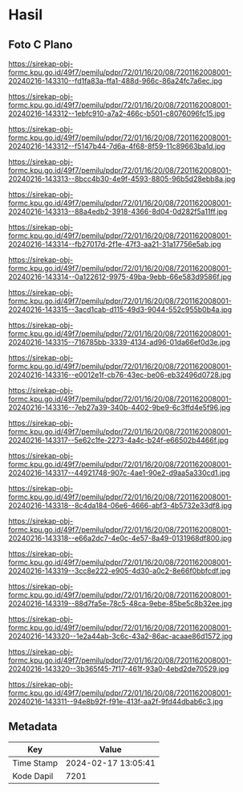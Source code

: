 # Hasil

## Foto C Plano

https://sirekap-obj-formc.kpu.go.id/49f7/pemilu/pdpr/72/01/16/20/08/7201162008001-20240216-143310--fd1fa83a-ffa1-488d-966c-86a24fc7a6ec.jpg

https://sirekap-obj-formc.kpu.go.id/49f7/pemilu/pdpr/72/01/16/20/08/7201162008001-20240216-143312--1ebfc910-a7a2-466c-b501-c8076096fc15.jpg

https://sirekap-obj-formc.kpu.go.id/49f7/pemilu/pdpr/72/01/16/20/08/7201162008001-20240216-143312--f5147b44-7d6a-4f68-8f59-11c89663ba1d.jpg

https://sirekap-obj-formc.kpu.go.id/49f7/pemilu/pdpr/72/01/16/20/08/7201162008001-20240216-143313--8bcc4b30-4e9f-4593-8805-96b5d28ebb8a.jpg

https://sirekap-obj-formc.kpu.go.id/49f7/pemilu/pdpr/72/01/16/20/08/7201162008001-20240216-143313--88a4edb2-3918-4366-8d04-0d282f5a11ff.jpg

https://sirekap-obj-formc.kpu.go.id/49f7/pemilu/pdpr/72/01/16/20/08/7201162008001-20240216-143314--fb27017d-2f1e-47f3-aa21-31a17756e5ab.jpg

https://sirekap-obj-formc.kpu.go.id/49f7/pemilu/pdpr/72/01/16/20/08/7201162008001-20240216-143314--0a122612-9975-49ba-9ebb-66e583d9586f.jpg

https://sirekap-obj-formc.kpu.go.id/49f7/pemilu/pdpr/72/01/16/20/08/7201162008001-20240216-143315--3acd1cab-d115-49d3-9044-552c955b0b4a.jpg

https://sirekap-obj-formc.kpu.go.id/49f7/pemilu/pdpr/72/01/16/20/08/7201162008001-20240216-143315--716785bb-3339-4134-ad96-01da66ef0d3e.jpg

https://sirekap-obj-formc.kpu.go.id/49f7/pemilu/pdpr/72/01/16/20/08/7201162008001-20240216-143316--e0012e1f-cb76-43ec-be06-eb32496d0728.jpg

https://sirekap-obj-formc.kpu.go.id/49f7/pemilu/pdpr/72/01/16/20/08/7201162008001-20240216-143316--7eb27a39-340b-4402-9be9-6c3ffd4e5f96.jpg

https://sirekap-obj-formc.kpu.go.id/49f7/pemilu/pdpr/72/01/16/20/08/7201162008001-20240216-143317--5e62c1fe-2273-4a4c-b24f-e66502b4466f.jpg

https://sirekap-obj-formc.kpu.go.id/49f7/pemilu/pdpr/72/01/16/20/08/7201162008001-20240216-143317--44921748-907c-4ae1-90e2-d9aa5a330cd1.jpg

https://sirekap-obj-formc.kpu.go.id/49f7/pemilu/pdpr/72/01/16/20/08/7201162008001-20240216-143318--8c4da184-06e6-4666-abf3-4b5732e33df8.jpg

https://sirekap-obj-formc.kpu.go.id/49f7/pemilu/pdpr/72/01/16/20/08/7201162008001-20240216-143318--e66a2dc7-4e0c-4e57-8a49-0131968df800.jpg

https://sirekap-obj-formc.kpu.go.id/49f7/pemilu/pdpr/72/01/16/20/08/7201162008001-20240216-143319--3cc8e222-e905-4d30-a0c2-8e66f0bbfcdf.jpg

https://sirekap-obj-formc.kpu.go.id/49f7/pemilu/pdpr/72/01/16/20/08/7201162008001-20240216-143319--88d7fa5e-78c5-48ca-9ebe-85be5c8b32ee.jpg

https://sirekap-obj-formc.kpu.go.id/49f7/pemilu/pdpr/72/01/16/20/08/7201162008001-20240216-143320--1e2a44ab-3c6c-43a2-86ac-acaae86d1572.jpg

https://sirekap-obj-formc.kpu.go.id/49f7/pemilu/pdpr/72/01/16/20/08/7201162008001-20240216-143320--3b365f45-7f17-461f-93a0-4ebd2de70529.jpg

https://sirekap-obj-formc.kpu.go.id/49f7/pemilu/pdpr/72/01/16/20/08/7201162008001-20240216-143311--94e8b92f-f91e-413f-aa2f-9fd44dbab6c3.jpg


## Metadata

| Key        | Value               |
| ---------- | ------------------- |
| Time Stamp | 2024-02-17 13:05:41 |
| Kode Dapil | 7201                |



